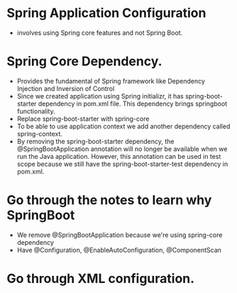 # Spring Application Configuration
- involves using Spring core features and not Spring Boot.
# Spring Core Dependency.
- Provides the fundamental of Spring framework like Dependency Injection and Inversion of Control
- Since we created application using Spring initializr, it has spring-boot-starter dependency in pom.xml file. This dependency brings springboot functionality.
- Replace spring-boot-starter with spring-core
- To be able to use application context we add another dependency called spring-context.
- By removing the spring-boot-starter dependency, the
@SpringBootApplication annotation will no longer be available when we run the Java application. However, this annotation can be used in test scope because we still have the spring-boot-starter-test dependency in pom.xml.
# Go through the notes to learn why SpringBoot
- We remove @SpringBootApplication because we're using spring-core dependency
- Have @Configuration, @EnableAutoConfiguration, @ComponentScan

# Go through XML configuration.